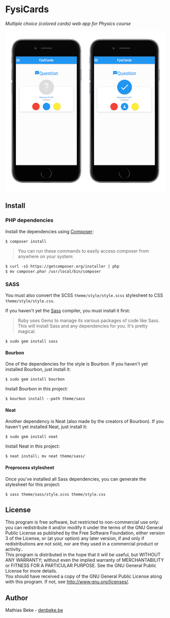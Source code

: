 FysiCards
=========

*Multiple choice (colored cards) web app for Physics course*


![FysiCards screenshot](screenshots/fysicards.png?raw=true)


Install
-------

### PHP dependencies

Install the dependencies using [Composer](https://getcomposer.org):

    $ composer install

> You can run these commands to easily access composer from anywhere on your system:

    $ curl -sS https://getcomposer.org/installer | php
    $ mv composer.phar /usr/local/bin/composer


### SASS

You must also convert the SCSS `theme/style/style.scss` stylesheet to CSS `theme/style/style.css`.

If you haven't yet the [Sass](http://sass-lang.com) compiler, you must install it first:

> Ruby uses Gems to manage its various packages of code like Sass.  
> This will install Sass and any dependencies for you. It's pretty magical.

    $ sudo gem install sass


#### Bourbon

One of the dependencies for the style is Bourbon.
If you haven't yet installed Bourbon, just install it:

    $ sudo gem install bourbon

Install Bourbon in this project:

    $ bourbon install --path theme/sass


#### Neat

Another dependency is Neat (also made by the creators of Bourbon).
If you haven't yet installed Neat, just install it:

    $ sudo gem install neat

Install Neat in this project:

    $ neat install; mv neat theme/sass/


#### Preprocess stylesheet

Once you've installed all Sass dependencies, you can generate the stylesheet for this project:

    $ sass theme/sass/style.scss theme/style.css



License
-------

This program is free software, but restricted to non-commercial use only: you can redistribute it and/or modify it under the terms of the GNU General Public License as published by the Free Software Foundation, either version 3 of the License, or (at your option) any later version, if and only if redistributions are not sold, nor are they used in a commercial product or activity..  
This program is distributed in the hope that it will be useful, but WITHOUT ANY WARRANTY; without even the implied warranty of MERCHANTABILITY or FITNESS FOR A PARTICULAR PURPOSE. See the GNU General Public License for more details.  
You should have received a copy of the GNU General Public License along with this program. If not, see http://www.gnu.org/licenses/.


Author
------

Mathias Beke - [denbeke.be](http://denbeke.be)